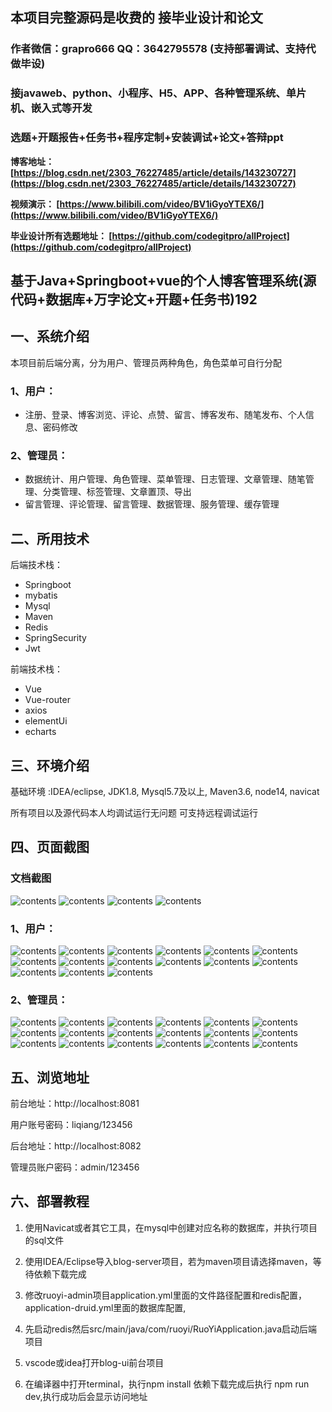 ## 本项目完整源码是收费的  接毕业设计和论文

### 作者微信：grapro666 QQ：3642795578 (支持部署调试、支持代做毕设)

### 接javaweb、python、小程序、H5、APP、各种管理系统、单片机、嵌入式等开发

### 选题+开题报告+任务书+程序定制+安装调试+论文+答辩ppt

**博客地址：
[https://blog.csdn.net/2303_76227485/article/details/143230727](https://blog.csdn.net/2303_76227485/article/details/143230727)**

**视频演示：
[https://www.bilibili.com/video/BV1iGyoYTEX6/](https://www.bilibili.com/video/BV1iGyoYTEX6/)**

**毕业设计所有选题地址：
[https://github.com/codegitpro/allProject](https://github.com/codegitpro/allProject)**

## 基于Java+Springboot+vue的个人博客管理系统(源代码+数据库+万字论文+开题+任务书)192

## 一、系统介绍
本项目前后端分离，分为用户、管理员两种角色，角色菜单可自行分配
### 1、用户：
- 注册、登录、博客浏览、评论、点赞、留言、博客发布、随笔发布、个人信息、密码修改

### 2、管理员：
- 数据统计、用户管理、角色管理、菜单管理、日志管理、文章管理、随笔管理、分类管理、标签管理、文章置顶、导出
- 留言管理、评论管理、留言管理、数据管理、服务管理、缓存管理

## 二、所用技术
后端技术栈：

- Springboot
- mybatis
- Mysql
- Maven
- Redis
- SpringSecurity
- Jwt

前端技术栈：

- Vue
- Vue-router
- axios
- elementUi
- echarts

## 三、环境介绍
基础环境 :IDEA/eclipse, JDK1.8, Mysql5.7及以上, Maven3.6, node14, navicat

所有项目以及源代码本人均调试运行无问题 可支持远程调试运行

## 四、页面截图
### 文档截图
![contents](./picture/picture0.png)
![contents](./picture/picture00.png)
![contents](./picture/picture000.png)
![contents](./picture/picture0000.png)

### 1、用户：
![contents](./picture/picture1.png)
![contents](./picture/picture2.png)
![contents](./picture/picture3.png)
![contents](./picture/picture4.png)
![contents](./picture/picture5.png)
![contents](./picture/picture6.png)
![contents](./picture/picture7.png)
![contents](./picture/picture8.png)
![contents](./picture/picture9.png)
![contents](./picture/picture10.png)
![contents](./picture/picture11.png)
![contents](./picture/picture12.png)
![contents](./picture/picture13.png)
![contents](./picture/picture14.png)
![contents](./picture/picture15.png)

### 2、管理员：
![contents](./picture/picture16.png)
![contents](./picture/picture17.png)
![contents](./picture/picture18.png)
![contents](./picture/picture19.png)
![contents](./picture/picture20.png)
![contents](./picture/picture21.png)
![contents](./picture/picture22.png)
![contents](./picture/picture23.png)
![contents](./picture/picture24.png)
![contents](./picture/picture25.png)
![contents](./picture/picture26.png)
![contents](./picture/picture27.png)
![contents](./picture/picture28.png)
![contents](./picture/picture29.png)
![contents](./picture/picture30.png)
![contents](./picture/picture31.png)
![contents](./picture/picture32.png)
![contents](./picture/picture33.png)

## 五、浏览地址

前台地址：http://localhost:8081

用户账号密码：liqiang/123456

后台地址：http://localhost:8082

管理员账户密码：admin/123456

## 六、部署教程
1. 使用Navicat或者其它工具，在mysql中创建对应名称的数据库，并执行项目的sql文件

2. 使用IDEA/Eclipse导入blog-server项目，若为maven项目请选择maven，等待依赖下载完成

3. 修改ruoyi-admin项目application.yml里面的文件路径配置和redis配置，application-druid.yml里面的数据库配置, 

4. 先启动redis然后src/main/java/com/ruoyi/RuoYiApplication.java启动后端项目

5. vscode或idea打开blog-ui前台项目

6. 在编译器中打开terminal，执行npm install 依赖下载完成后执行 npm run dev,执行成功后会显示访问地址

